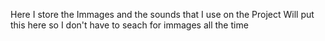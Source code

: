 Here I store the Immages and the sounds that I use on the Project
Will put this here so I don't have to seach for immages all the time 
